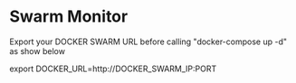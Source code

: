 #  Swarm Monitor

Export your DOCKER SWARM URL before calling "docker-compose up -d" as show below 

export DOCKER_URL=http://DOCKER_SWARM_IP:PORT
